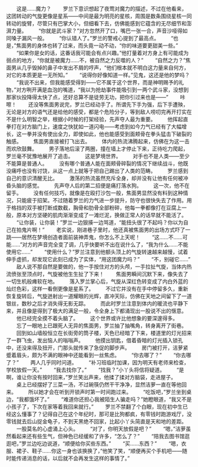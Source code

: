 　　这是……魔力？
　　罗兰下意识想起了夜莺对魔力的描述，不过在他看来，这团转动的气旋更像是星系——中间是最为明亮的星核，周围是数条围绕星核一同转动的旋臂，尽管只有巴掌大小，但细看下去，仿佛能感到它蕴含的无尽细节和澎湃力量。
　　“你就是武斗家？”对方忽然开了口，嘴巴一张一合，声音沙哑得如同嗓子漏风一般。
　　“你认错人了。”罗兰的警戒心提到了最高点。
　　“也是，”焦面男的身体也转了过来，而头竟一动不动，“你的味道要更甜美一些。”
　　“如果你是女的话，这番话我可能会有点兴趣。”他打量着对方身上有可能成为弱点的地方，“你就是被魔力……不，被自然之力反噬的人？”
　　“自然之力？”焦面男从几乎毁掉的鼻子中发出不屑的哼声，“他们根本就不明白这力量来自何方，对它的本质更是一无所知。”
　　“说得你好像知道一样。”见鬼，这还是他的梦吗？
　　“我说不出来，但我能感受得到——它不属于这个世界，而是神明赐予的礼物，”对方咧开满是血泡的嘴道，“我以为抢劫事件能吸引到一两个武斗家，没想到那家伙投降得太快了点，还好总算不是徒劳无功，把你引过来也是——”
　　咔嚓！
　　还没等焦面男说完，罗兰已经动手了。所谓先下手为强，后下手遭殃，无论是对方的语气还是给他的感受，都是个危险分子，等到敌人唠叨完再开打实在不是什么明智之举，根据小时候的打架经验，先声夺人最为重要。
　　他挥起直拳打在对方脑门上，速度之快犹如一道闪电——考虑到如今力气已经有了大幅增长，这一拳并没有使出全力，即使如此，他也能感受到面颊骨在拳头猛击下破裂的触感。
　　焦面男直接被打飞出去。
　　体内的热流沸腾起来，仿佛在为这一击而欢欣鼓舞。
　　男子落地后滚了两圈，撞在墙上才停止下来，正待吃力爬起，罗兰毫不犹豫地展开了追击。
　　这是梦境世界。
　　对手也不是人类——至少不能算是普通人。
　　没有哪个普通人能在面颊骨碎裂的情况下继续战斗，他既没痛呼也没有讨饶，从这一点上就等于把自己踢出了人类的范畴。
　　罗兰感到自己的意识清醒无比。
　　激荡的热流虽然充斥全身，却并没有让他有任何被冲昏头脑的感觉。
　　先声夺人后的第二招便是痛打落水狗。
　　这一次，他不在留手。
　　没有任何技巧，就像是在殴打沙包一般，焦面男显然没有料到这种情况，只能疲于招架。不过随着罗兰的力气进一步提升，防守也很快失去了作用。用于格挡的双手被打断成数截，胸骨和肋骨全部粉碎，他每一拳都像打在豆腐上一般，原本对方坚硬的肌肉渐渐变成了一滩烂泥，换做正常人的话早就不能活了。
　　“让你装，让你装！”罗兰一边狠揍一边骂道，“能扭头很了不起吗？你以为自己在拍鬼片啊！”
　　老实说，刚进巷子里时，他还真被焦面男的出场方式吓了一跳——居然在梦境创造者面前装神弄鬼，你怎么不上天呢！
　　“这……不……可能……”对方的声音完全变了调，几乎快要听不出在说什么了，“我为什么……不能使用它……”
　　“使用什么？”罗兰注意到他额头顶上的气旋转速越来越慢，试着伸手虚抓，却发现它此刻已成为了实体，“用这团魔力吗？”
　　“不，别碰它……”
　　敌人说不那自然是要做的，他一手按住对方的头颅，一手拉扯气旋，当体内热流偾张至顶点时，气旋被他生生扯了下来！
　　焦面男瞬间沉默下来，像失去了一切生机般瘫软在地。
　　落入罗兰掌心后，气旋从深红色转变成了内白外蓝的灿烂色彩，这样一看倒更像是星系了。
　　不过它并没有在手中停留多久，重新恢复旋转后，气旋迸射出一道耀眼的光辉，直冲天际，仿佛在天地之间留下了一道银丝，数秒之后才消失得无影无踪。
　　而此时罗兰注意到体内的暖流也平静下来，并且像是得到了极大的满足一般，令全身上下都涌现出一股说不出的惬意。
　　他已经完全摸不着头脑了。
　　这个世界或许比他想象的要深邃得多。
　　忘了一眼地上已跟死人无异的焦面男，罗兰抽了抽嘴角，转身离开了街巷。
　　回到如山墙般恒立在长街旁的筒子楼，天色已经暗了下来，楼道里的灯光招来了一群飞虫，发出恼人的嗡嗡声。
　　他摸出钥匙，借着昏暗的灯光插入锁孔中，还没来得及扭开，门那头就传来了急促的脚步声。
　　房门被打开，洁萝紧蹙着眉头，颇为不满的眼神中还能看到一丝焦虑。
　　“你去哪了？”
　　“你去哪了？”
　　两人几乎同时问道。
　　“补习班临时加课，因为明天有老师来检查，学校放假一天。”
　　“我去找你了。”
　　“找我？”小丫头将信将疑道。
　　“是啊，谁让你没有按时回来，”罗兰笑出声来，他揉了揉对方脑袋，走进屋子。
　　桌上已经摆好了三菜一汤，不过碗筷仍然干干净净，显然洁萝一直在等他回来。
　　所以她才会在听到开锁声时第一时间跑过来。
　　“吃饭吧，”罗兰坐到桌边，“我都饿坏了。”
　　“难道你还担心我被陌生人骗走吗？”她瞪眼道，“我又不是小孩子了，下次在家等着我回来就行。”
　　罗兰不禁翻了个白眼，现在初中生已经这么懂事了？记得自己在这个年纪时，那可是比狗都疯，有零钱时跑游戏厅，没零钱就去后山捉金龟子，不到天黑绝不回家，比起小丫头简直是天和地的差距。
　　一股莫名的心虚涌上心头。
　　“对了，你明天放假是吧？”
　　“嗯，”洁萝虽然看起来还有些生气，但神色已经缓和了许多，“怎么了？”
　　“陪我去图书馆逛逛吧，”罗兰边吃边说道，“顺便给你买些东西。”
　　“买……东西？”
　　“嗯，衣服、裙子、鞋子……你这一身也该换换了，”他笑了笑，“顺便再买个手机吧——随时能传递消息的话，以后就不会再发生这样的事情了。”